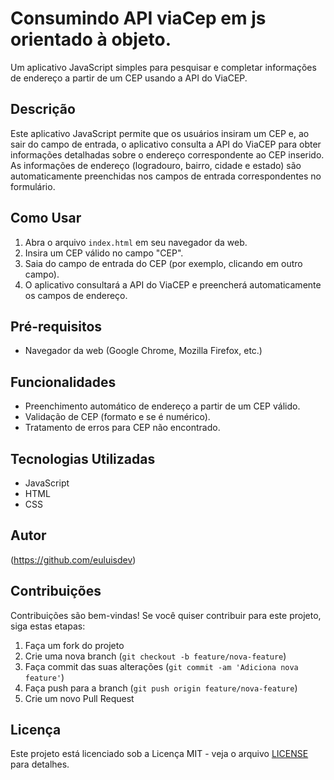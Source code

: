 # Consumindo API viaCep em js orientado à objeto.

Um aplicativo JavaScript simples para pesquisar e completar informações de endereço a partir de um CEP usando a API do ViaCEP.

## Descrição

Este aplicativo JavaScript permite que os usuários insiram um CEP e, ao sair do campo de entrada, o aplicativo consulta a API do
ViaCEP para obter informações detalhadas sobre o endereço correspondente ao CEP inserido. As informações de endereço (logradouro, bairro, 
cidade e estado) são automaticamente preenchidas nos campos de entrada correspondentes no formulário.

## Como Usar

1. Abra o arquivo `index.html` em seu navegador da web.
2. Insira um CEP válido no campo "CEP".
3. Saia do campo de entrada do CEP (por exemplo, clicando em outro campo).
4. O aplicativo consultará a API do ViaCEP e preencherá automaticamente os campos de endereço.

## Pré-requisitos

- Navegador da web (Google Chrome, Mozilla Firefox, etc.)

## Funcionalidades

- Preenchimento automático de endereço a partir de um CEP válido.
- Validação de CEP (formato e se é numérico).
- Tratamento de erros para CEP não encontrado.

## Tecnologias Utilizadas

- JavaScript
- HTML
- CSS

## Autor

(https://github.com/euluisdev)

## Contribuições

Contribuições são bem-vindas! Se você quiser contribuir para este projeto, siga estas etapas:

1. Faça um fork do projeto
2. Crie uma nova branch (`git checkout -b feature/nova-feature`)
3. Faça commit das suas alterações (`git commit -am 'Adiciona nova feature'`)
4. Faça push para a branch (`git push origin feature/nova-feature`)
5. Crie um novo Pull Request

## Licença

Este projeto está licenciado sob a Licença MIT - veja o arquivo [LICENSE](LICENSE) para detalhes.


